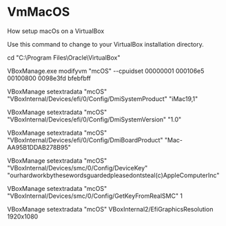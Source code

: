 # VmMacOS
How setup macOs on a VirtualBox


Use this command to change to your VirtualBox installation directory.

cd "C:\Program Files\Oracle\VirtualBox\"

VBoxManage.exe modifyvm "mcOS" --cpuidset 00000001 000106e5 00100800 0098e3fd bfebfbff

VBoxManage setextradata "mcOS" "VBoxInternal/Devices/efi/0/Config/DmiSystemProduct" "iMac19,1"

VBoxManage setextradata "mcOS" "VBoxInternal/Devices/efi/0/Config/DmiSystemVersion" "1.0"

VBoxManage setextradata "mcOS" "VBoxInternal/Devices/efi/0/Config/DmiBoardProduct" "Mac-AA95B1DDAB278B95"

VBoxManage setextradata "mcOS" "VBoxInternal/Devices/smc/0/Config/DeviceKey" "ourhardworkbythesewordsguardedpleasedontsteal(c)AppleComputerInc"

VBoxManage setextradata "mcOS" "VBoxInternal/Devices/smc/0/Config/GetKeyFromRealSMC" 1

VBoxManage setextradata "mcOS" VBoxInternal2/EfiGraphicsResolution 1920x1080

